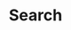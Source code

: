 ---
title: "Search" # in any language you want
layout: "search" # necessary for search
# url: "/archive"
# description: "Description for Search"
summary: "search"
placeholder: "looking for a post?"
---